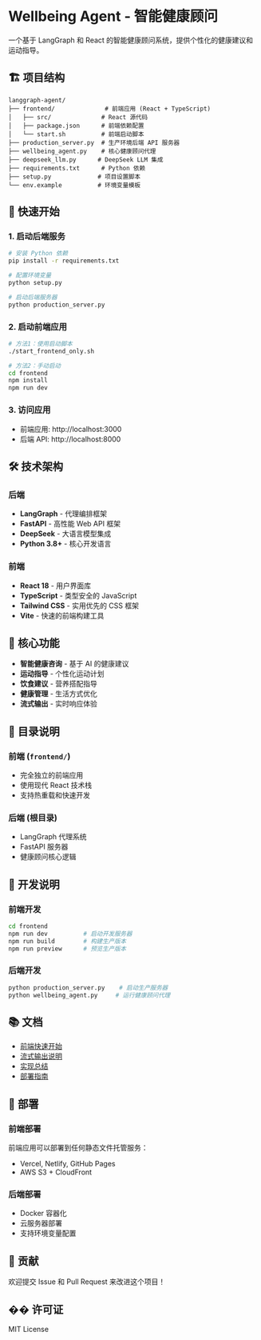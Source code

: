 # Wellbeing Agent - 智能健康顾问

一个基于 LangGraph 和 React 的智能健康顾问系统，提供个性化的健康建议和运动指导。

## 🏗️ 项目结构

```
langgraph-agent/
├── frontend/              # 前端应用 (React + TypeScript)
│   ├── src/              # React 源代码
│   ├── package.json      # 前端依赖配置
│   └── start.sh          # 前端启动脚本
├── production_server.py  # 生产环境后端 API 服务器
├── wellbeing_agent.py    # 核心健康顾问代理
├── deepseek_llm.py      # DeepSeek LLM 集成
├── requirements.txt      # Python 依赖
├── setup.py             # 项目设置脚本
└── env.example          # 环境变量模板
```

## 🚀 快速开始

### 1. 启动后端服务

```bash
# 安装 Python 依赖
pip install -r requirements.txt

# 配置环境变量
python setup.py

# 启动后端服务器
python production_server.py
```

### 2. 启动前端应用

```bash
# 方法1：使用启动脚本
./start_frontend_only.sh

# 方法2：手动启动
cd frontend
npm install
npm run dev
```

### 3. 访问应用

- 前端应用: http://localhost:3000
- 后端 API: http://localhost:8000

## 🛠️ 技术架构

### 后端
- **LangGraph** - 代理编排框架
- **FastAPI** - 高性能 Web API 框架
- **DeepSeek** - 大语言模型集成
- **Python 3.8+** - 核心开发语言

### 前端
- **React 18** - 用户界面库
- **TypeScript** - 类型安全的 JavaScript
- **Tailwind CSS** - 实用优先的 CSS 框架
- **Vite** - 快速的前端构建工具

## 🎯 核心功能

- **智能健康咨询** - 基于 AI 的健康建议
- **运动指导** - 个性化运动计划
- **饮食建议** - 营养搭配指导
- **健康管理** - 生活方式优化
- **流式输出** - 实时响应体验

## 📁 目录说明

### 前端 (`frontend/`)
- 完全独立的前端应用
- 使用现代 React 技术栈
- 支持热重载和快速开发

### 后端 (根目录)
- LangGraph 代理系统
- FastAPI 服务器
- 健康顾问核心逻辑

## 🔧 开发说明

### 前端开发
```bash
cd frontend
npm run dev          # 启动开发服务器
npm run build        # 构建生产版本
npm run preview      # 预览生产版本
```

### 后端开发
```bash
python production_server.py    # 启动生产服务器
python wellbeing_agent.py     # 运行健康顾问代理
```

## 📚 文档

- [前端快速开始](FRONTEND_QUICKSTART.md)
- [流式输出说明](STREAMING_README.md)
- [实现总结](IMPLEMENTATION_SUMMARY.md)
- [部署指南](DEPLOYMENT.md)

## 🚀 部署

### 前端部署
前端应用可以部署到任何静态文件托管服务：
- Vercel, Netlify, GitHub Pages
- AWS S3 + CloudFront

### 后端部署
- Docker 容器化
- 云服务器部署
- 支持环境变量配置

## 🤝 贡献

欢迎提交 Issue 和 Pull Request 来改进这个项目！

## �� 许可证

MIT License
